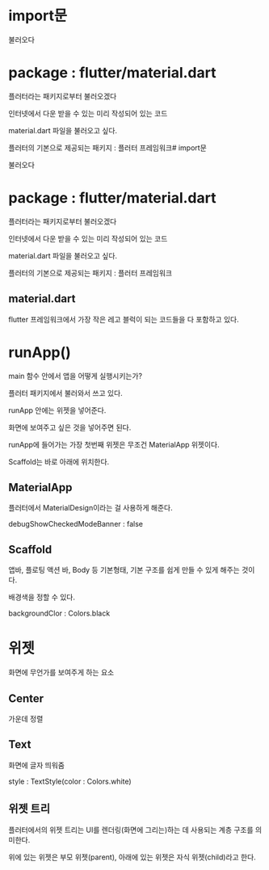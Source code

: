  # import문

 불러오다

 # package : flutter/material.dart

 플러터라는 패키지로부터 불러오겠다

 인터넷에서 다운 받을 수 있는 미리 작성되어 있는 코드

 material.dart 파일을 불러오고 싶다.

 플러터의 기본으로 제공되는 패키지 : 플러터 프레임워크# import문

 불러오다

 # package : flutter/material.dart

 플러터라는 패키지로부터 불러오겠다

 인터넷에서 다운 받을 수 있는 미리 작성되어 있는 코드

 material.dart 파일을 불러오고 싶다.

 플러터의 기본으로 제공되는 패키지 : 플러터 프레임워크

 ## material.dart

 flutter 프레임워크에서 가장 작은 레고 블럭이 되는 코드들을 다 포함하고 있다.

 # runApp()

 main 함수 안에서 앱을 어떻게 실행시키는가?

 플러터 패키지에서 불러와서 쓰고 있다.

 runApp 안에는 위젯을 넣어준다.

 화면에 보여주고 싶은 것을 넣어주면 된다.

 runApp에 들어가는 가장 첫번째 위젯은 무조건 MaterialApp 위젯이다.

 Scaffold는 바로 아래에 위치한다.

 ## MaterialApp

 플러터에서 MaterialDesign이라는 걸 사용하게 해준다.

  debugShowCheckedModeBanner : false
  
 ## Scaffold

 앱바, 플로팅 액션 바, Body 등 기본형태, 기본 구조를 쉽게 만들 수 있게 해주는 것이다.

 배경색을 정할 수 있다.

 backgroundClor : Colors.black

 # 위젯

화면에 무언가를 보여주게 하는 요소

## Center

가운데 정렬

## Text

화면에 글자 띄워줌

style : TextStyle(color : Colors.white)

## 위젯 트리

플러터에서의 위젯 트리는 UI를 렌더링(화면에 그리는)하는 데 사용되는 계층 구조를 의미한다.

위에 있는 위젯은 부모 위젯(parent), 아래에 있는 위젯은 자식 위젯(child)라고 한다.


